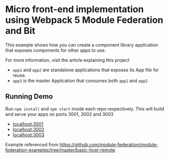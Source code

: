 # Micro front-end implementation using Webpack 5 Module Federation and Bit

This example shows how you can create a component library application that exposes components for other apps to use.

For more information, visit the article explaining this project

- `app1` and `app2` are standalone applications that exposes its App file for reuse.
- `app3` is the master Application that consumes both `app1` and `app2`

## Running Demo

Run `npm install` and `npm start` inside each repo respectively. This will build and serve your apps on ports 3001, 3002 and 3003

- [localhost:3001](http://localhost:3001/)
- [localhost:3002](http://localhost:3002/)
- [localhost:3003](http://localhost:3003/)

Example referenced from https://github.com/module-federation/module-federation-examples/tree/master/basic-host-remote
